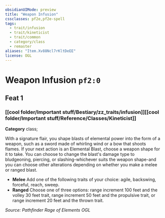 ```yaml
---
obsidianUIMode: preview
title: "Weapon Infusion"
cssclasses: pf2e,pf2e-spell
tags:
  - trait/infusion
  - trait/kineticist
  - trait/common
  - category/class
  - remaster
aliases: "Item.Xv88Ncl7rKltDeEE"
license: OGL
---
```

# Weapon Infusion `pf2:0`
## Feat 1
### [[cool folder/Important stuff/Bestiary/zz_traits/infusion]][[cool folder/Important stuff/Reference/Classes/Kineticist]]

**Category** class; 




With a signature flair, you shape blasts of elemental power into the form of a weapon, such as a sword made of whirling wind or a bow that shoots flames. If your next action is an Elemental Blast, choose a weapon shape for it to take. You can choose to change the blast's damage type to bludgeoning, piercing, or slashing-whichever suits the weapon shape-and you can choose other alterations depending on whether you make a melee or ranged blast.

*   **Melee** Add one of the following traits of your choice: agile, backswing, forceful, reach, sweep.
*   **Ranged** Choose one of three options: range increment 100 feet and the volley 30 feet trait, range increment 50 feet and the propulsive trait, or range increment 20 feet and the thrown trait.

*Source: Pathfinder Rage of Elements*
*OGL*